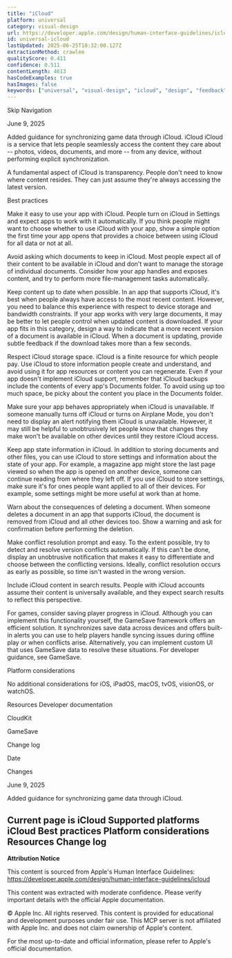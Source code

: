 ```yaml
---
title: "iCloud"
platform: universal
category: visual-design
url: https://developer.apple.com/design/human-interface-guidelines/icloud
id: universal-icloud
lastUpdated: 2025-06-25T18:32:00.127Z
extractionMethod: crawlee
qualityScore: 0.411
confidence: 0.511
contentLength: 4613
hasCodeExamples: true
hasImages: false
keywords: ["universal", "visual-design", "icloud", "design", "feedback", "navigation", "ios", "ipad", "macos", "mac"]
---
```

Skip Navigation

June 9, 2025

Added guidance for synchronizing game data through iCloud.
iCloud
iCloud is a service that lets people seamlessly access the content they care about -- photos, videos, documents, and more -- from any device, without performing explicit synchronization.

A fundamental aspect of iCloud is transparency. People don't need to know where content resides. They can just assume they're always accessing the latest version.

Best practices

Make it easy to use your app with iCloud. People turn on iCloud in Settings and expect apps to work with it automatically. If you think people might want to choose whether to use iCloud with your app, show a simple option the first time your app opens that provides a choice between using iCloud for all data or not at all.

Avoid asking which documents to keep in iCloud. Most people expect all of their content to be available in iCloud and don't want to manage the storage of individual documents. Consider how your app handles and exposes content, and try to perform more file-management tasks automatically.

Keep content up to date when possible. In an app that supports iCloud, it's best when people always have access to the most recent content. However, you need to balance this experience with respect to device storage and bandwidth constraints. If your app works with very large documents, it may be better to let people control when updated content is downloaded. If your app fits in this category, design a way to indicate that a more recent version of a document is available in iCloud. When a document is updating, provide subtle feedback if the download takes more than a few seconds.

Respect iCloud storage space. iCloud is a finite resource for which people pay. Use iCloud to store information people create and understand, and avoid using it for app resources or content you can regenerate. Even if your app doesn't implement iCloud support, remember that iCloud backups include the contents of every app's Documents folder. To avoid using up too much space, be picky about the content you place in the Documents folder.

Make sure your app behaves appropriately when iCloud is unavailable. If someone manually turns off iCloud or turns on Airplane Mode, you don't need to display an alert notifying them iCloud is unavailable. However, it may still be helpful to unobtrusively let people know that changes they make won't be available on other devices until they restore iCloud access.

Keep app state information in iCloud. In addition to storing documents and other files, you can use iCloud to store settings and information about the state of your app. For example, a magazine app might store the last page viewed so when the app is opened on another device, someone can continue reading from where they left off. If you use iCloud to store settings, make sure it's for ones people want applied to all of their devices. For example, some settings might be more useful at work than at home.

Warn about the consequences of deleting a document. When someone deletes a document in an app that supports iCloud, the document is removed from iCloud and all other devices too. Show a warning and ask for confirmation before performing the deletion.

Make conflict resolution prompt and easy. To the extent possible, try to detect and resolve version conflicts automatically. If this can't be done, display an unobtrusive notification that makes it easy to differentiate and choose between the conflicting versions. Ideally, conflict resolution occurs as early as possible, so time isn't wasted in the wrong version.

Include iCloud content in search results. People with iCloud accounts assume their content is universally available, and they expect search results to reflect this perspective.

For games, consider saving player progress in iCloud. Although you can implement this functionality yourself, the GameSave framework offers an efficient solution. It synchronizes save data across devices and offers built-in alerts you can use to help players handle syncing issues during offline play or when conflicts arise. Alternatively, you can implement custom UI that uses GameSave data to resolve these situations. For developer guidance, see GameSave.

Platform considerations

No additional considerations for iOS, iPadOS, macOS, tvOS, visionOS, or watchOS.

Resources
Developer documentation

CloudKit

GameSave

Change log

Date

Changes

June 9, 2025

Added guidance for synchronizing game data through iCloud.

Current page is iCloud
Supported platforms
iCloud
Best practices
Platform considerations
Resources
Change log
---

**Attribution Notice**

This content is sourced from Apple's Human Interface Guidelines: https://developer.apple.com/design/human-interface-guidelines/icloud

This content was extracted with moderate confidence. Please verify important details with the official Apple documentation.

© Apple Inc. All rights reserved. This content is provided for educational and development purposes under fair use. This MCP server is not affiliated with Apple Inc. and does not claim ownership of Apple's content.

For the most up-to-date and official information, please refer to Apple's official documentation.
